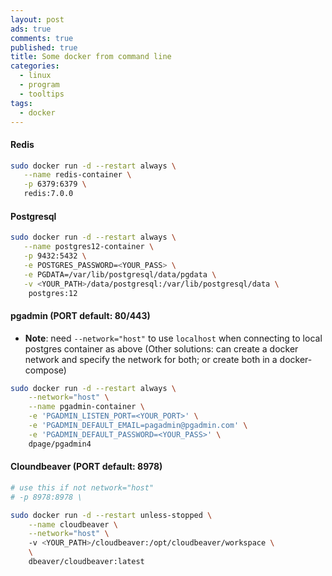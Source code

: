 ```yaml
---
layout: post
ads: true
comments: true
published: true
title: Some docker from command line
categories:
  - linux
  - program
  - tooltips
tags:
  - docker
---
```

#### Redis
```bash
sudo docker run -d --restart always \
   --name redis-container \
   -p 6379:6379 \
   redis:7.0.0
```

#### Postgresql

```bash
sudo docker run -d --restart always \
   --name postgres12-container \
   -p 9432:5432 \
   -e POSTGRES_PASSWORD=<YOUR_PASS> \
   -e PGDATA=/var/lib/postgresql/data/pgdata \
   -v <YOUR_PATH>/data/postgresql:/var/lib/postgresql/data \
    postgres:12
```

#### pgadmin (PORT default: 80/443)

- **Note**: need `--network="host"` to use `localhost` when connecting to local postgres container as above (Other solutions: can create a docker network and specify the network for both; or create both in a docker-compose)

```bash
sudo docker run -d --restart always \
    --network="host" \
    --name pgadmin-container \
    -e 'PGADMIN_LISTEN_PORT=<YOUR_PORT>' \
    -e 'PGADMIN_DEFAULT_EMAIL=pagadmin@pgadmin.com' \
    -e 'PGADMIN_DEFAULT_PASSWORD=<YOUR_PASS>' \
    dpage/pgadmin4
```

#### Cloundbeaver (PORT default: 8978)

```bash
# use this if not network="host"
# -p 8978:8978 \

sudo docker run -d --restart unless-stopped \
	--name cloudbeaver \
	--network="host" \	
	-v <YOUR_PATH>/cloudbeaver:/opt/cloudbeaver/workspace \
 	\
	dbeaver/cloudbeaver:latest
```
